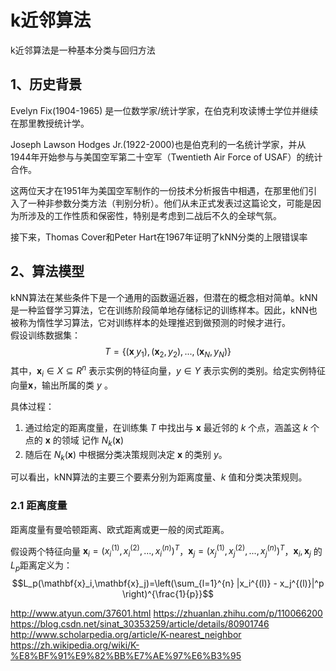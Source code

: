# k近邻算法

k近邻算法是一种基本分类与回归方法
## 1、历史背景
Evelyn Fix(1904-1965) 是一位数学家/统计学家，在伯克利攻读博士学位并继续在那里教授统计学。

Joseph Lawson Hodges Jr.(1922-2000)也是伯克利的一名统计学家，并从1944年开始参与与美国空军第二十空军（Twentieth Air Force of USAF）的统计合作。

这两位天才在1951年为美国空军制作的一份技术分析报告中相遇，在那里他们引入了一种非参数分类方法（判别分析）。他们从未正式发表过这篇论文，可能是因为所涉及的工作性质和保密性，特别是考虑到二战后不久的全球气氛。

接下来，Thomas Cover和Peter Hart在1967年证明了kNN分类的上限错误率

## 2、算法模型
kNN算法在某些条件下是一个通用的函数逼近器，但潜在的概念相对简单。kNN是一种监督学习算法，它在训练阶段简单地存储标记的训练样本。因此，kNN也被称为惰性学习算法，它对训练样本的处理推迟到做预测的时候才进行。  
假设训练数据集：
$$T=\{(\mathbf x_,y_1),(\mathbf x_2,y_2),...,(\mathbf x_N,y_N)\}$$
其中，${\displaystyle \mathbf x_i\in X\subseteq R^n}$ 表示实例的特征向量，$y\in Y$ 表示实例的类别。给定实例特征向量$\mathbf x$，输出所属的类 $y$ 。

具体过程：
1. 通过给定的距离度量，在训练集 $T$ 中找出与 $\mathbf x$ 最近邻的 $k$ 个点，涵盖这 $k$ 个点的 $\mathbf x$ 的领域 记作 $N_k(\mathbf x)$
2. 随后在 $N_k(\mathbf x)$ 中根据分类决策规则决定 $\mathbf x$ 的类别 $y$。

可以看出，kNN算法的主要三个要素分别为距离度量、$k$ 值和分类决策规则。
### 2.1 距离度量
距离度量有曼哈顿距离、欧式距离或更一般的闵式距离。

假设两个特征向量 $\mathbf{x}_i=(x_i^{(1)},x_i^{(2)},...,x_i^{(n)})^T$，$\mathbf{x}_j=(x_j^{(1)},x_j^{(2)},...,x_j^{(n)})^T$，$\mathbf{x}_i,\mathbf{x}_j$ 的 $L_p$距离定义为：
$$L_p(\mathbf{x}_i,\mathbf{x}_j)=\left(\sum_{l=1}^{n} |x_i^{(l)} - x_j^{(l)}|^p \right)^{\frac{1}{p}}$$


http://www.atyun.com/37601.html
https://zhuanlan.zhihu.com/p/110066200
https://blog.csdn.net/sinat_30353259/article/details/80901746
http://www.scholarpedia.org/article/K-nearest_neighbor
https://zh.wikipedia.org/wiki/K-%E8%BF%91%E9%82%BB%E7%AE%97%E6%B3%95